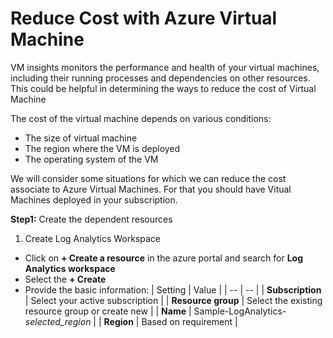 # Reduce Cost with Azure Virtual Machine

VM insights monitors the performance and health of your virtual machines, including their running processes and 
dependencies on other resources. This could be helpful in determining the ways to reduce the cost of Virtual Machine

The cost of the virtual machine depends on various conditions:
- The size of virtual machine
- The region where the VM is deployed
- The operating system of the VM

We will consider some situations for which we can reduce the cost associate to Azure Virtual Machines. For that you should have
Vitual Machines deployed in your subscription.

**Step1:** Create the dependent resources

1. Create Log Analytics Workspace
- Click on **+ Create a resource** in the azure portal and search for **Log Analytics workspace** 
- Select the **+ Create**
- Provide the basic information:
| Setting | Value |
| -- | -- |
| **Subscription** | Select your active subscription |
| **Resource group** | Select the existing resource group or create new |
| **Name** | Sample-LogAnalytics-*selected_region* |
| **Region** | Based on requirement |

